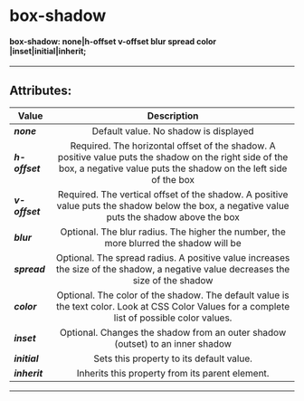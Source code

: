 # box-shadow

#### box-shadow: none|h-offset v-offset blur spread color |inset|initial|inherit;

____
## Attributes:
| Value        | Description           |
|------------------|:-------------:|
| ***none***    | Default value. No shadow is displayed    |
| ***h-offset***    | 	Required. The horizontal offset of the shadow. A positive value puts the shadow on the right side of the box, a negative value puts the shadow on the left side of the box             |
| ***v-offset*** |	Required. The vertical offset of the shadow. A positive value puts the shadow below the box, a negative value puts the shadow above the box| 
| ***blur*** |Optional. The blur radius. The higher the number, the more blurred the shadow will be| 
| ***spread*** |	Optional. The spread radius. A positive value increases the size of the shadow, a negative value decreases the size of the shadow| 
| ***color*** |	Optional. The color of the shadow. The default value is the text color. Look at CSS Color Values for a complete list of possible color values.| 
| ***inset*** |	Optional. Changes the shadow from an outer shadow (outset) to an inner shadow| 
| ***initial*** |	Sets this property to its default value. | 
| ***inherit*** |Inherits this property from its parent element.| 

---
